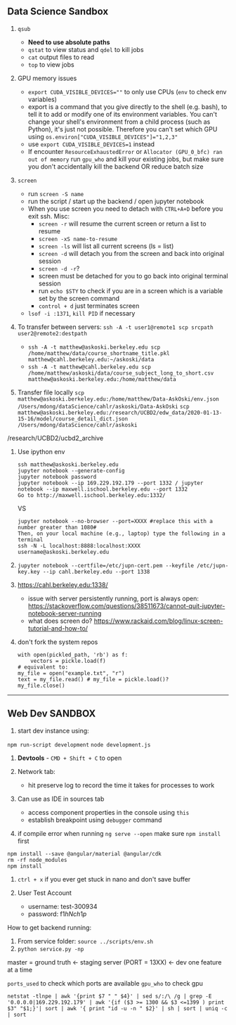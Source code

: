## Data Science Sandbox

1. `qsub` 
	- **Need to use absolute paths**
	- `qstat` to view status and `qdel` to kill jobs
	- `cat` output files to read
	- `top` to view jobs

1. GPU memory issues
	- `export CUDA_VISIBLE_DEVICES=""` to only use CPUs (`env` to check env variables)
	- export is a command that you give directly to the shell (e.g. bash), to tell it to add or modify one of its environment variables. You can't change your shell's environment from a child process (such as Python), it's just not possible.  Therefore you can't set which GPU using `os.environ["CUDA_VISIBLE_DEVICES"]="1,2,3"`
	- use `export CUDA_VISIBLE_DEVICES=1` instead
	- If encounter `ResourceExhaustedError` or `Allocator (GPU_0_bfc) ran out of memory` run `gpu_who` and kill your existing jobs, but make sure you don't accidentally kill the backend OR reduce batch size

1. `screen`
	- run `screen -S name` 
	- run the script / start up the backend / open jupyter notebook
	- When you use screen you need to detach with `CTRL+A+D` before you exit ssh.
	Misc:
		- `screen -r` will resume the current screen or return a list to resume
		- `screen -xS name-to-resume` 
		- `screen -ls` will list all current screens (ls = list)
		- `screen -d` will detach you from the screen and back into original session
		- `screen -d -r`? 
		- screen must be detached for you to go back into original terminal session
		- run `echo $STY` to check if you are in a screen which is a variable set by the screen command
		- `control + d` just terminates screen
	- `lsof -i :1371`, `kill PID` if necessary


1. To transfer between servers: `ssh -A -t user1@remote1 scp srcpath user2@remote2:destpath` 

	- `ssh -A -t matthew@askoski.berkeley.edu scp /home/matthew/data/course_shortname_title.pkl matthew@cahl.berkeley.edu:~/askoski/data`
	- `ssh -A -t matthew@cahl.berkeley.edu scp /home/matthew/askoski/data/course_subject_long_to_short.csv matthew@askoski.berkeley.edu:/home/matthew/data`

1. Transfer file locally `scp matthew@askoski.berkeley.edu:/home/matthew/Data-AskOski/env.json /Users/mdong/dataScience/cahlr/askoski/Data-AskOski`
`scp matthew@askoski.berkeley.edu:/research/UCBD2/edw_data/2020-01-13-15-16/model/course_detail_dict.json /Users/mdong/dataScience/cahlr/askoski`

/research/UCBD2/ucbd2_archive

1. Use ipython env

	```
	ssh matthew@askoski.berkeley.edu
	jupyter notebook --generate-config
	jupyter notebook password
	jupyter notebook --ip 169.229.192.179 --port 1332 / jupyter notebook --ip maxwell.ischool.berkeley.edu --port 1332
	Go to http://maxwell.ischool.berkeley.edu:1332/ 
	```
	VS
	```
	jupyter notebook --no-browser --port=XXXX #replace this with a number greater than 1080#
	Then, on your local machine (e.g., laptop) type the following in a terminal
	ssh -N -L localhost:8888:localhost:XXXX username@askoski.berkeley.edu
	```

1. `jupyter notebook --certfile=/etc/jupn-cert.pem --keyfile /etc/jupn-key.key --ip cahl.berkeley.edu --port 1338`
1. https://cahl.berkeley.edu:1338/
	- issue with server persistently running, port is always open: https://stackoverflow.com/questions/38511673/cannot-quit-jupyter-notebook-server-running 
	- what does screen do? https://www.rackaid.com/blog/linux-screen-tutorial-and-how-to/ 
1. don't fork the system repos

	```
	with open(pickled_path, 'rb') as f:
    	vectors = pickle.load(f)
    # equivalent to: 
	my_file = open("example.txt", "r")
	text = my_file.read() # my_file = pickle.load()? 
	my_file.close()
    ```

--------------------------------------------------

## Web Dev SANDBOX

1. start dev instance using: 

`npm run-script development`
`node development.js`

1. **Devtools** - `CMD + Shift + C` to open 
1. Network tab:
	- hit preserve log to record the time it takes for processes to work
1. Can use as IDE in sources tab 
	- access component properties in the console using `this`
	- establish breakpoint using `debugger` command

1. if compile error when running `ng serve --open` make sure `npm install` first

```
npm install --save @angular/material @angular/cdk
rm -rf node_modules
npm install
```

1. `ctrl + x` if you ever get stuck in nano and don't save buffer

1. User Test Account
	- username: test-300934
	- password: f1$hNch1p$

How to get backend running:
1. From service folder: `source ../scripts/env.sh`
1. `python service.py -np`

master = ground truth <- staging server (PORT = 13XX) <- dev one feature at a time

`ports_used` to check which ports are available
`gpu_who` to check gpu 

```# ports used by user
netstat -tlnpe | awk '{print $7 " " $4}' | sed s/:/\ /g | grep -E '0.0.0.0|169.229.192.179' | awk '{if ($3 >= 1300 && $3 <=1399 ) print $3" "$1;}'| sort | awk '{ print "id -u -n " $2}' | sh | sort | uniq -c | sort
```
